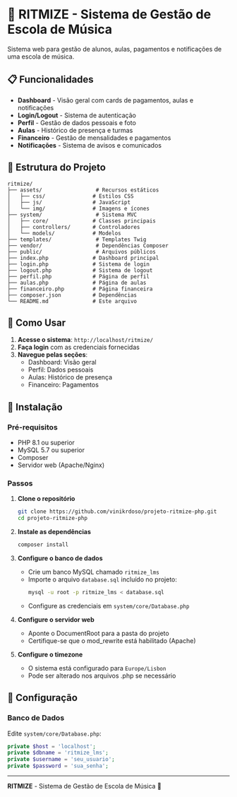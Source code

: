 # 🥁 RITMIZE - Sistema de Gestão de Escola de Música

Sistema web para gestão de alunos, aulas, pagamentos e notificações de uma escola de música.

## 📋 Funcionalidades

- **Dashboard** - Visão geral com cards de pagamentos, aulas e notificações
- **Login/Logout** - Sistema de autenticação
- **Perfil** - Gestão de dados pessoais e foto
- **Aulas** - Histórico de presença e turmas
- **Financeiro** - Gestão de mensalidades e pagamentos
- **Notificações** - Sistema de avisos e comunicados

## 📁 Estrutura do Projeto

```
ritmize/
├── assets/                 # Recursos estáticos
│   ├── css/               # Estilos CSS
│   ├── js/                # JavaScript
│   └── img/               # Imagens e ícones
├── system/                 # Sistema MVC
│   ├── core/              # Classes principais
│   ├── controllers/       # Controladores
│   └── models/            # Modelos
├── templates/              # Templates Twig
├── vendor/                 # Dependências Composer
├── public/                 # Arquivos públicos
├── index.php              # Dashboard principal
├── login.php              # Sistema de login
├── logout.php             # Sistema de logout
├── perfil.php             # Página de perfil
├── aulas.php              # Página de aulas
├── financeiro.php         # Página financeira
├── composer.json          # Dependências
└── README.md              # Este arquivo
```

## 🎯 Como Usar

1. **Acesse o sistema**: `http://localhost/ritmize/`
2. **Faça login** com as credenciais fornecidas
3. **Navegue pelas seções**:
   - Dashboard: Visão geral
   - Perfil: Dados pessoais
   - Aulas: Histórico de presença
   - Financeiro: Pagamentos

## 🚀 Instalação

### Pré-requisitos

- PHP 8.1 ou superior
- MySQL 5.7 ou superior
- Composer
- Servidor web (Apache/Nginx)

### Passos

1. **Clone o repositório**
   ```bash
   git clone https://github.com/vinikrdoso/projeto-ritmize-php.git
   cd projeto-ritmize-php
   ```

2. **Instale as dependências**
   ```bash
   composer install
   ```

3. **Configure o banco de dados**
   - Crie um banco MySQL chamado `ritmize_lms`
   - Importe o arquivo `database.sql` incluído no projeto:
     ```bash
     mysql -u root -p ritmize_lms < database.sql
     ```
   - Configure as credenciais em `system/core/Database.php`

4. **Configure o servidor web**
   - Aponte o DocumentRoot para a pasta do projeto
   - Certifique-se que o mod_rewrite está habilitado (Apache)

5. **Configure o timezone**
   - O sistema está configurado para `Europe/Lisbon`
   - Pode ser alterado nos arquivos .php se necessário

## 🔧 Configuração

### Banco de Dados

Edite `system/core/Database.php`:

```php
private $host = 'localhost';
private $dbname = 'ritmize_lms';
private $username = 'seu_usuario';
private $password = 'sua_senha';
```
---

**RITMIZE** - Sistema de Gestão de Escola de Música 🎵 